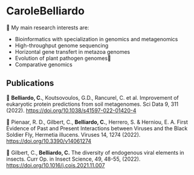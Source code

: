 # CaroleBelliardo 

🔭 My main research interests are: 
- Bioinformatics with specialization in genomics and metagenomics
- High-throughput genome sequencing
- Horizontal gene transfert in metazoa genomes
- Evolution of plant pathogen genomes🌱 
- Comparative genomics

## Publications
:newspaper: **Belliardo, C.**, Koutsovoulos, G.D., Rancurel, C. et al. Improvement of eukaryotic protein predictions from soil metagenomes. Sci Data 9, 311 (2022). https://doi.org/10.1038/s41597-022-01420-4


:newspaper: Pienaar, R. D., Gilbert, C., **Belliardo, C.**, Herrero, S. & Herniou, E. A. First Evidence of Past and Present Interactions between Viruses and the Black Soldier Fly, Hermetia illucens. Viruses 14, 1274 (2022). https://doi.org/10.3390/v14061274


:newspaper: Gilbert, C.,  **Belliardo, C.** The diversity of endogenous viral elements in insects.  Curr Op. in Insect Science, 49, 48-55, (2022). https://doi.org/10.1016/j.cois.2021.11.007
